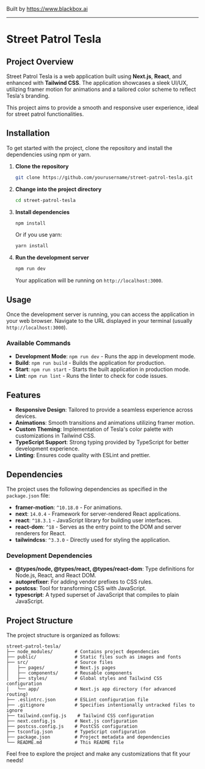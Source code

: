 
Built by https://www.blackbox.ai

---

# Street Patrol Tesla

## Project Overview
Street Patrol Tesla is a web application built using **Next.js**, **React**, and enhanced with **Tailwind CSS**. The application showcases a sleek UI/UX, utilizing framer motion for animations and a tailored color scheme to reflect Tesla's branding. 

This project aims to provide a smooth and responsive user experience, ideal for street patrol functionalities.

## Installation

To get started with the project, clone the repository and install the dependencies using npm or yarn.

1. **Clone the repository**
   ```bash
   git clone https://github.com/yourusername/street-patrol-tesla.git
   ```

2. **Change into the project directory**
   ```bash
   cd street-patrol-tesla
   ```

3. **Install dependencies**
   ```bash
   npm install
   ```
   Or if you use yarn:
   ```bash
   yarn install
   ```

4. **Run the development server**
   ```bash
   npm run dev
   ```
   Your application will be running on `http://localhost:3000`.

## Usage

Once the development server is running, you can access the application in your web browser. Navigate to the URL displayed in your terminal (usually `http://localhost:3000`).

### Available Commands

- **Development Mode**: `npm run dev` - Runs the app in development mode.
- **Build**: `npm run build` - Builds the application for production.
- **Start**: `npm run start` - Starts the built application in production mode.
- **Lint**: `npm run lint` - Runs the linter to check for code issues.

## Features

- **Responsive Design**: Tailored to provide a seamless experience across devices.
- **Animations**: Smooth transitions and animations utilizing framer motion.
- **Custom Theming**: Implementation of Tesla's color palette with customizations in Tailwind CSS.
- **TypeScript Support**: Strong typing provided by TypeScript for better development experience.
- **Linting**: Ensures code quality with ESLint and prettier.

## Dependencies

The project uses the following dependencies as specified in the `package.json` file:

- **framer-motion**: `^10.18.0` - For animations.
- **next**: `14.0.4` - Framework for server-rendered React applications.
- **react**: `^18.3.1` - JavaScript library for building user interfaces.
- **react-dom**: `^18` - Serves as the entry point to the DOM and server renderers for React.
- **tailwindcss**: `^3.3.0` - Directly used for styling the application.

### Development Dependencies

- **@types/node, @types/react, @types/react-dom**: Type definitions for Node.js, React, and React DOM.
- **autoprefixer**: For adding vendor prefixes to CSS rules.
- **postcss**: Tool for transforming CSS with JavaScript.
- **typescript**: A typed superset of JavaScript that compiles to plain JavaScript.

## Project Structure

The project structure is organized as follows:

```
street-patrol-tesla/
├── node_modules/        # Contains project dependencies
├── public/              # Static files such as images and fonts
├── src/                 # Source files
│   ├── pages/           # Next.js pages
│   ├── components/      # Reusable components
│   ├── styles/          # Global styles and Tailwind CSS configuration
│   └── app/             # Next.js app directory (for advanced routing)
├── .eslintrc.json       # ESLint configuration file
├── .gitignore           # Specifies intentionally untracked files to ignore
├── tailwind.config.js    # Tailwind CSS configuration
├── next.config.js       # Next.js configuration
├── postcss.config.js    # PostCSS configuration
├── tsconfig.json        # TypeScript configuration
├── package.json         # Project metadata and dependencies
└── README.md            # This README file
```

Feel free to explore the project and make any customizations that fit your needs!